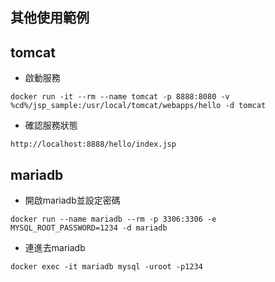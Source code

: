 其他使用範例
---
## tomcat
- 啟動服務
```docker
docker run -it --rm --name tomcat -p 8888:8080 -v %cd%/jsp_sample:/usr/local/tomcat/webapps/hello -d tomcat  
```
- 確認服務狀態
```
http://localhost:8888/hello/index.jsp
```

## mariadb
- 開啟mariadb並設定密碼
```docker
docker run --name mariadb --rm -p 3306:3306 -e MYSQL_ROOT_PASSWORD=1234 -d mariadb
```
- 連進去mariadb
```docker
docker exec -it mariadb mysql -uroot -p1234
```